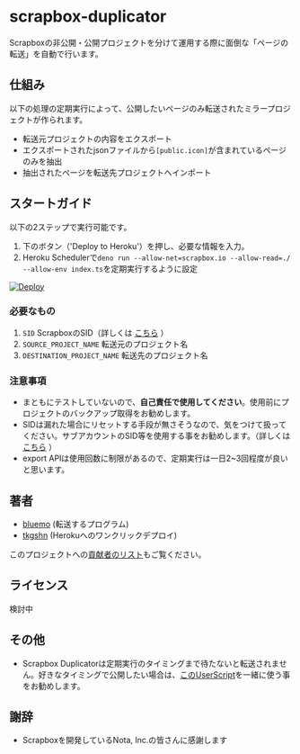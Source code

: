 # scrapbox-duplicator

Scrapboxの非公開・公開プロジェクトを分けて運用する際に面倒な「ページの転送」を自動で行います。

## 仕組み

以下の処理の定期実行によって、公開したいページのみ転送されたミラープロジェクトが作られます。

- 転送元プロジェクトの内容をエクスポート
- エクスポートされたjsonファイルから`[public.icon]`が含まれているページのみを抽出
- 抽出されたページを転送先プロジェクトへインポート

## スタートガイド

以下の2ステップで実行可能です。

1. 下のボタン（'Deploy to Heroku'）を押し、必要な情報を入力。
2. Heroku
   Schedulerで`deno run --allow-net=scrapbox.io --allow-read=./ --allow-env index.ts`を定期実行するように設定

[![Deploy](https://www.herokucdn.com/deploy/button.svg)](https://dashboard.heroku.com/new?template=https%3A%2F%2Fgithub.com%2Ftkgshn%2Fscrapbox-duplicater%2Ftree%2Fmaster)

### 必要なもの

1. `SID` ScrapboxのSID（詳しくは
   [こちら](https://scrapbox.io/nishio/Scrapbox%E3%81%AEprivate%E3%83%97%E3%83%AD%E3%82%B8%E3%82%A7%E3%82%AF%E3%83%88%E3%81%AEAPI%E3%82%92%E5%8F%A9%E3%81%8F)
   ）
2. `SOURCE_PROJECT_NAME` 転送元のプロジェクト名
3. `DESTINATION_PROJECT_NAME` 転送先のプロジェクト名

### 注意事項

- まともにテストしていないので、**自己責任で使用してください**。使用前にプロジェクトのバックアップ取得をお勧めします。
- SIDは漏れた場合にリセットする手段が無さそうなので、気をつけて扱ってください。サブアカウントのSID等を使用する事をお勧めします。（詳しくは
  [こちら](https://scrapbox.io/nishio/Scrapbox%E3%81%AEprivate%E3%83%97%E3%83%AD%E3%82%B8%E3%82%A7%E3%82%AF%E3%83%88%E3%81%AEAPI%E3%82%92%E5%8F%A9%E3%81%8F)
  ）
- export APIは使用回数に制限があるので、定期実行は一日2~3回程度が良いと思います。

## 著者

- [bluemo](https://twitter.com/blu3mo) (転送するプログラム)
- [tkgshn](https://twitter.com/tkgshn) (Herokuへのワンクリックデプロイ)

このプロジェクトへの[貢献者のリスト](https://github.com/tkgshn/scrapbox-duplicater/graphs/contributors)もご覧ください。

## ライセンス

検討中

## その他

- Scrapbox
  Duplicatorは定期実行のタイミングまで待たないと転送されません。好きなタイミングで公開したい場合は、[このUserScript](https://scrapbox.io/blu3mo-public/%E3%83%9A%E3%83%BC%E3%82%B8%E8%BB%A2%E9%80%81%E3%81%99%E3%82%8B%E6%8B%A1%E5%BC%B5script)を一緒に使う事をお勧めします。

## 謝辞

- Scrapboxを開発しているNota, Inc.の皆さんに感謝します
